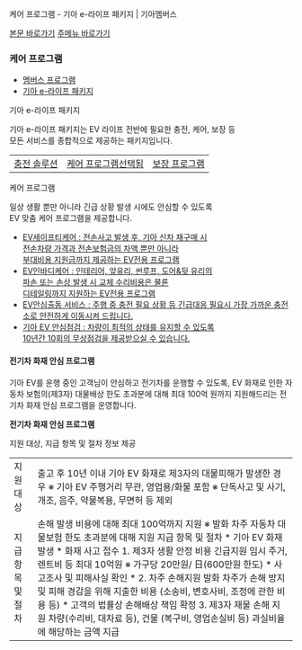 케어 프로그램 - 기아 e-라이프 패키지 | 기아멤버스










 



[본문 바로가기](#content)
[주메뉴 바로가기](#gnb)

### 케어 프로그램

* [멤버스 프로그램](https://members.kia.com/kr/view/qevt/qevt_event_carcare_index.do)
* [기아 e-라이프 패키지](https://members.kia.com/kr/view/qevt/ev_recharge_solution_homecharger.do)

기아 e-라이프 패키지

기아 e-라이프 패키지는 EV 라이프 전반에 필요한 충전, 케어, 보장 등   
모든 서비스를 종합적으로 제공하는 패키지입니다.

|  |  |  |
| --- | --- | --- |
| [충전 솔루션](https://members.kia.com/kr/view/qevt/ev_recharge_solution.do) | [케어 프로그램선택됨](#) | [보장 프로그램](https://members.kia.com/kr/view/qevt/ev_guarantee_program.do) |

케어 프로그램

일상 생활 뿐만 아니라 긴급 상황 발생 시에도 안심할 수 있도록   
EV 맞춤 케어 프로그램을 제공합니다.

* [EV세이프티케어
  :   전손사고 발생 후, 기아 신차 재구매 시   
      전손차량 가격과 전손보험금의 차액 뿐만 아니라  
      부대비용 지원금까지 제공하는 EV전용 프로그램](https://members.kia.com/kr/view/qevt/qevt_event_ing_detail.do?pageParam=jsMenuNm=ev_ksafety_24_01,sub=1,rgstSeq=8515)
* [EV인바디케어
  :   인테리어, 앞유리, 썬루프, 도어&뒷 유리의   
      파손 또는 손상 발생 시 교체 수리비용은 물론   
      디테일링까지 지원하는 EV전용 프로그램](https://members.kia.com/kr/view/qevt/qevt_event_ing_detail.do?pageParam=jsMenuNm=ev_kinbody_24_01,sub=1,rgstSeq=8516)
* [EV안심출동 서비스
  :   주행 중 충전 필요 상황 등 긴급대응 필요시 가장 가까운 충전소로 안전하게 이동시켜 드립니다.](https://members.kia.com/kr/view/qben/qfre/elecar_scramble.do)
* [기아 EV 안심점검
  :   차량이 최적의 상태를 유지할 수 있도록   
       10년간 10회의 무상점검을 제공받으실 수 있습니다.](https://members.kia.com/kr/view/qben/qtes/ev_eightTest.do)

#### 전기차 화재 안심 프로그램

기아 EV를 운행 중인 고객님이 안심하고 전기차를 운행할 수 있도록, EV 화재로 인한 자동차 보험의(제3자) 대물배상 한도 초과분에 대해 최대 100억 원까지 지원해드리는 전기차 화재 안심 프로그램을 운영합니다.

**전기차 화재 안심 프로그램**

지원 대상, 지급 항목 및 절차 정보 제공




|  |  |
| --- | --- |
| 지원 대상 | 출고 후 10년 이내   기아 EV 화재로 제3자의 대물피해가 발생한 경우   ※ 기아 EV 주행거리 무관, 영업용/화물 포함  ※ 단독사고 및 사기, 개조, 음주, 약물복용, 무면허 등 제외 |
| 지급 항목 및 절차 | 손해 발생 비용에 대해 최대 100억까지 지원   ※ 발화 차주 자동차 대물보험 한도 초과분에 대해 지원 지급 항목 및 절차   * 기아 EV 화재 발생 * 화재 사고 접수  1. 제3자 생활 안정 비용 긴급지원  임시 주거, 렌트비 등 최대 10억원  ※ 가구당 20만원/ 日(600만원 한도) * 사고조사 및 피해사실 확인 * 2. 차주 손해지원  발화 차주가 손해 방지 및 피해 경감을 위해 지출한 비용  (소송비, 변호사비, 조정에 관한 비용 등) * 고객의 법률상 손해배상 책임 확정  3. 제3자 재물 손해 지원  차량(수리비, 대차료 등), 건물 (복구비, 영업손실비 등)  과실비율에 해당하는 금액 지급 |
